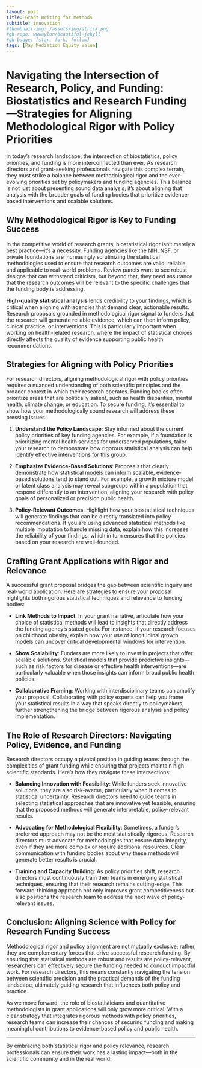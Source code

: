 ```yaml
---
layout: post
title: Grant Writing for Methods
subtitle: innovation
#thumbnail-img: /assets/img/atrisk.png
#gh-repo: wwwaylon/beautiful-jekyll
#gh-badge: [star, fork, follow]
tags: [Pay Mediation Equity Value]
---
```


# Navigating the Intersection of Research, Policy, and Funding: Biostatistics and Research Funding—Strategies for Aligning Methodological Rigor with Policy Priorities

In today’s research landscape, the intersection of biostatistics, policy priorities, and funding is more interconnected than ever. As research directors and grant-seeking professionals navigate this complex terrain, they must strike a balance between methodological rigor and the ever-evolving priorities set by policymakers and funding agencies. This balance is not just about presenting sound data analysis; it’s about aligning that analysis with the broader goals of funding bodies that prioritize evidence-based interventions and scalable solutions.

## Why Methodological Rigor is Key to Funding Success

In the competitive world of research grants, biostatistical rigor isn’t merely a best practice—it’s a necessity. Funding agencies like the NIH, NSF, or private foundations are increasingly scrutinizing the statistical methodologies used to ensure that research outcomes are valid, reliable, and applicable to real-world problems. Review panels want to see robust designs that can withstand criticism, but beyond that, they need assurance that the research outcomes will be relevant to the specific challenges that the funding body is addressing.

**High-quality statistical analysis** lends credibility to your findings, which is critical when aligning with agencies that demand clear, actionable results. Research proposals grounded in methodological rigor signal to funders that the research will generate reliable evidence, which can then inform policy, clinical practice, or interventions. This is particularly important when working on health-related research, where the impact of statistical choices directly affects the quality of evidence supporting public health recommendations.

## Strategies for Aligning with Policy Priorities

For research directors, aligning methodological rigor with policy priorities requires a nuanced understanding of both scientific principles and the broader context in which their research operates. Funding bodies often prioritize areas that are politically salient, such as health disparities, mental health, climate change, or education. To secure funding, it’s essential to show how your methodologically sound research will address these pressing issues.

1. **Understand the Policy Landscape**: Stay informed about the current policy priorities of key funding agencies. For example, if a foundation is prioritizing mental health services for underserved populations, tailor your research to demonstrate how rigorous statistical analysis can help identify effective interventions for this group. 

2. **Emphasize Evidence-Based Solutions**: Proposals that clearly demonstrate how statistical models can inform scalable, evidence-based solutions tend to stand out. For example, a growth mixture model or latent class analysis may reveal subgroups within a population that respond differently to an intervention, aligning your research with policy goals of personalized or precision public health.

3. **Policy-Relevant Outcomes**: Highlight how your biostatistical techniques will generate findings that can be directly translated into policy recommendations. If you are using advanced statistical methods like multiple imputation to handle missing data, explain how this increases the reliability of your findings, which in turn ensures that the policies based on your research are well-founded.

## Crafting Grant Applications with Rigor and Relevance

A successful grant proposal bridges the gap between scientific inquiry and real-world application. Here are strategies to ensure your proposal highlights both rigorous statistical techniques and relevance to funding bodies:

- **Link Methods to Impact**: In your grant narrative, articulate how your choice of statistical methods will lead to insights that directly address the funding agency’s stated goals. For instance, if your research focuses on childhood obesity, explain how your use of longitudinal growth models can uncover critical developmental windows for intervention.
  
- **Show Scalability**: Funders are more likely to invest in projects that offer scalable solutions. Statistical models that provide predictive insights—such as risk factors for disease or effective health interventions—are particularly valuable when those insights can inform broad public health policies.

- **Collaborative Framing**: Working with interdisciplinary teams can amplify your proposal. Collaborating with policy experts can help you frame your statistical results in a way that speaks directly to policymakers, further strengthening the bridge between rigorous analysis and policy implementation.

## The Role of Research Directors: Navigating Policy, Evidence, and Funding

Research directors occupy a pivotal position in guiding teams through the complexities of grant funding while ensuring that projects maintain high scientific standards. Here’s how they navigate these intersections:

- **Balancing Innovation with Feasibility**: While funders seek innovative solutions, they are also risk-averse, particularly when it comes to statistical uncertainty. Research directors need to guide teams in selecting statistical approaches that are innovative yet feasible, ensuring that the proposed methods will generate interpretable, policy-relevant results.

- **Advocating for Methodological Flexibility**: Sometimes, a funder’s preferred approach may not be the most statistically rigorous. Research directors must advocate for methodologies that ensure data integrity, even if they are more complex or require additional resources. Clear communication with funding bodies about why these methods will generate better results is crucial.

- **Training and Capacity Building**: As policy priorities shift, research directors must continuously train their teams in emerging statistical techniques, ensuring that their research remains cutting-edge. This forward-thinking approach not only improves grant competitiveness but also positions the research team to address the next wave of policy-relevant issues.

## Conclusion: Aligning Science with Policy for Research Funding Success

Methodological rigor and policy alignment are not mutually exclusive; rather, they are complementary forces that drive successful research funding. By ensuring that statistical methods are robust and results are policy-relevant, researchers can effectively secure the funding needed to conduct impactful work. For research directors, this means constantly navigating the tension between scientific precision and the practical demands of the funding landscape, ultimately guiding research that influences both policy and practice.

As we move forward, the role of biostatisticians and quantitative methodologists in grant applications will only grow more critical. With a clear strategy that integrates rigorous methods with policy priorities, research teams can increase their chances of securing funding and making meaningful contributions to evidence-based policy and public health.

---

By embracing both statistical rigor and policy relevance, research professionals can ensure their work has a lasting impact—both in the scientific community and in the real world.